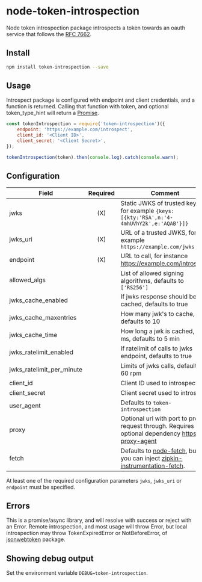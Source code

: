# node-token-introspection

Node token introspection package introspects a token towards an oauth service that follows the [RFC 7662](https://tools.ietf.org/html/rfc7662).

## Install

```bash
npm install token-introspection --save
```

## Usage

Introspect package is configured with endpoint and client credentials, and a function is returned.
Calling that function with token, and optional token_type_hint will return a
[Promise](https://developer.mozilla.org/en-US/docs/Web/JavaScript/Reference/Global_Objects/Promise).

```javascript
const tokenIntrospection = require('token-introspection')({
    endpoint: 'https://example.com/introspect',
    client_id: '<Client ID>',
    client_secret: '<Client Secret>',
});

tokenIntrospection(token).then(console.log).catch(console.warn);
```

## Configuration

| Field                     | Required | Comment |
| ------------------------- | :------: | ------- |
| jwks                      | (X)      | Static JWKS of trusted keys, for example `{keys: [{kty:'RSA',n:'4-4mhUVhY2k',e:'AQAB'}]}` |
| jwks_uri                  | (X)      | URL of a trusted JWKS, for example `https://example.com/jwks` |
| endpoint                  | (X)      | URL to call, for instance https://example.com/introspect |
| allowed_algs              |          | List of allowed signing algorithms, defaults to `['RS256']` |
| jwks_cache_enabled        |          | If jwks response should be cached, defaults to true |
| jwks_cache_maxentries     |          | How many jwk's to cache, defaults to 10 |
| jwks_cache_time           |          | How long a jwk is cached, in ms, defaults to 5 min |
| jwks_ratelimit_enabled    |          | If ratelimit of calls to jwks endpoint, defaults to true |
| jwks_ratelimit_per_minute |          | Limits of jwks calls, defaults to 60 rpm |
| client_id                 |          | Client ID used to introspect |
| client_secret             |          | Client secret used to introspect |
| user_agent                |          | Defaults to `token-introspection` |
| proxy                     |          | Optional url with port to proxy request through. Requires optional dependency [https-proxy-agent](https://www.npmjs.com/package/https-proxy-agent) |
| fetch                     |          | Defaults to [node-fetch](https://github.com/bitinn/node-fetch), but you can inject [zipkin-instrumentation-fetch](https://www.npmjs.com/package/zipkin-instrumentation-fetch). |

At least one of the required configuration parameters `jwks`, `jwks_uri` or `endpoint` must be specified.

## Errors
This is a promise/async library, and will resolve with success or reject with an Error.
Remote introspection, and most usage will throw Error, but local introspection may throw
TokenExpiredError or NotBeforeError, of [jsonwebtoken](https://github.com/auth0/node-jsonwebtoken) package.

## Showing debug output

Set the environment variable `DEBUG=token-introspection`.
